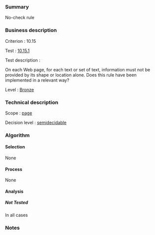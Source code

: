 ### Summary

No-check rule

### Business description

Criterion : 10.15

Test : [10.15.1](http://www.accessiweb.org/index.php/accessiweb-22-english-version.html#test-10-15-1)

Test description :

On each Web page, for each text or set of text, information must not be
provided by its shape or location alone. Does this rule have been
implemented in a relevant way?

Level : [Bronze](/en/category/rules-design/accessiweb-11/level/bronze)

### Technical description

Scope : [page](/en/category/rules-design/accessiweb-11/scope/page)

Decision level :
[semidecidable](/en/category/rules-design/accessiweb-11/decision-level/semidecidable)

### Algorithm

#### Selection

None

#### Process

None

#### Analysis

##### Not Tested

In all cases

### Notes


